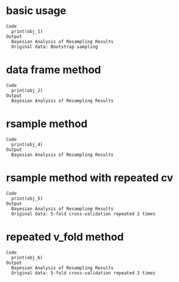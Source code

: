 # basic usage

    Code
      print(obj_1)
    Output
      Bayesian Analysis of Resampling Results
      Original data: Bootstrap sampling
      

# data frame method

    Code
      print(obj_2)
    Output
      Bayesian Analysis of Resampling Results
      

# rsample method

    Code
      print(obj_4)
    Output
      Bayesian Analysis of Resampling Results
      

# rsample method with repeated cv

    Code
      print(obj_5)
    Output
      Bayesian Analysis of Resampling Results
      Original data: 5-fold cross-validation repeated 2 times
      

# repeated v_fold method

    Code
      print(obj_6)
    Output
      Bayesian Analysis of Resampling Results
      Original data: 5-fold cross-validation repeated 2 times
      

